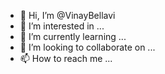 - 👋 Hi, I’m @VinayBellavi
- 👀 I’m interested in ...
- 🌱 I’m currently learning ...
- 💞️ I’m looking to collaborate on ...
- 📫 How to reach me ...

<!---
VinayBellavi/VinayBellavi is a ✨ special ✨ repository because its `README.md` (this file) appears on your GitHub profile.
You can click the Preview link to take a look at your changes.
--->
